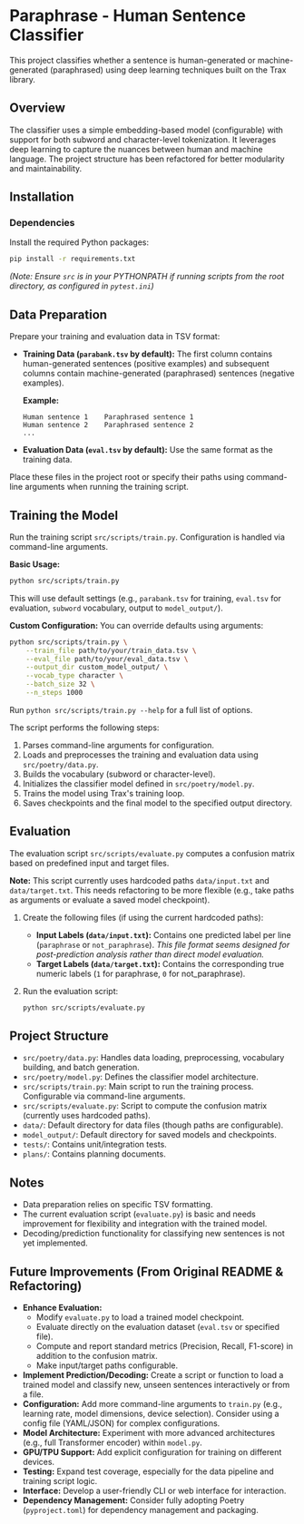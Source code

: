 # Paraphrase - Human Sentence Classifier

This project classifies whether a sentence is human-generated or machine-generated (paraphrased) using deep learning techniques built on the Trax library.

## Overview

The classifier uses a simple embedding-based model (configurable) with support for both subword and character-level tokenization. It leverages deep learning to capture the nuances between human and machine language. The project structure has been refactored for better modularity and maintainability.

## Installation

### Dependencies

Install the required Python packages:

```bash
pip install -r requirements.txt
```
*(Note: Ensure `src` is in your PYTHONPATH if running scripts from the root directory, as configured in `pytest.ini`)*

## Data Preparation

Prepare your training and evaluation data in TSV format:
- **Training Data (`parabank.tsv` by default):** The first column contains human-generated sentences (positive examples) and subsequent columns contain machine-generated (paraphrased) sentences (negative examples).

  **Example:**
  ```tsv
  Human sentence 1    Paraphrased sentence 1
  Human sentence 2    Paraphrased sentence 2
  ...
  ```

- **Evaluation Data (`eval.tsv` by default):** Use the same format as the training data.

Place these files in the project root or specify their paths using command-line arguments when running the training script.

## Training the Model

Run the training script `src/scripts/train.py`. Configuration is handled via command-line arguments.

**Basic Usage:**
```bash
python src/scripts/train.py
```

This will use default settings (e.g., `parabank.tsv` for training, `eval.tsv` for evaluation, `subword` vocabulary, output to `model_output/`).

**Custom Configuration:**
You can override defaults using arguments:
```bash
python src/scripts/train.py \
    --train_file path/to/your/train_data.tsv \
    --eval_file path/to/your/eval_data.tsv \
    --output_dir custom_model_output/ \
    --vocab_type character \
    --batch_size 32 \
    --n_steps 1000
```
Run `python src/scripts/train.py --help` for a full list of options.

The script performs the following steps:
1. Parses command-line arguments for configuration.
2. Loads and preprocesses the training and evaluation data using `src/poetry/data.py`.
3. Builds the vocabulary (subword or character-level).
4. Initializes the classifier model defined in `src/poetry/model.py`.
5. Trains the model using Trax's training loop.
6. Saves checkpoints and the final model to the specified output directory.

## Evaluation

The evaluation script `src/scripts/evaluate.py` computes a confusion matrix based on predefined input and target files.

**Note:** This script currently uses hardcoded paths `data/input.txt` and `data/target.txt`. This needs refactoring to be more flexible (e.g., take paths as arguments or evaluate a saved model checkpoint).

1. Create the following files (if using the current hardcoded paths):
   - **Input Labels (`data/input.txt`):** Contains one predicted label per line (`paraphrase` or `not_paraphrase`). *This file format seems designed for post-prediction analysis rather than direct model evaluation.*
   - **Target Labels (`data/target.txt`):** Contains the corresponding true numeric labels (`1` for paraphrase, `0` for not_paraphrase).

2. Run the evaluation script:
   ```bash
   python src/scripts/evaluate.py
   ```

## Project Structure

- `src/poetry/data.py`: Handles data loading, preprocessing, vocabulary building, and batch generation.
- `src/poetry/model.py`: Defines the classifier model architecture.
- `src/scripts/train.py`: Main script to run the training process. Configurable via command-line arguments.
- `src/scripts/evaluate.py`: Script to compute the confusion matrix (currently uses hardcoded paths).
- `data/`: Default directory for data files (though paths are configurable).
- `model_output/`: Default directory for saved models and checkpoints.
- `tests/`: Contains unit/integration tests.
- `plans/`: Contains planning documents.

## Notes

- Data preparation relies on specific TSV formatting.
- The current evaluation script (`evaluate.py`) is basic and needs improvement for flexibility and integration with the trained model.
- Decoding/prediction functionality for classifying new sentences is not yet implemented.

## Future Improvements (From Original README & Refactoring)

- **Enhance Evaluation:**
    - Modify `evaluate.py` to load a trained model checkpoint.
    - Evaluate directly on the evaluation dataset (`eval.tsv` or specified file).
    - Compute and report standard metrics (Precision, Recall, F1-score) in addition to the confusion matrix.
    - Make input/target paths configurable.
- **Implement Prediction/Decoding:** Create a script or function to load a trained model and classify new, unseen sentences interactively or from a file.
- **Configuration:** Add more command-line arguments to `train.py` (e.g., learning rate, model dimensions, device selection). Consider using a config file (YAML/JSON) for complex configurations.
- **Model Architecture:** Experiment with more advanced architectures (e.g., full Transformer encoder) within `model.py`.
- **GPU/TPU Support:** Add explicit configuration for training on different devices.
- **Testing:** Expand test coverage, especially for the data pipeline and training script logic.
- **Interface:** Develop a user-friendly CLI or web interface for interaction.
- **Dependency Management:** Consider fully adopting Poetry (`pyproject.toml`) for dependency management and packaging.